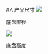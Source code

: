 #7.	产品尺寸
![](https://hbimg.huabanimg.com/bcf6b6a19a2d2c1d61f4fa9343e870dfb68a5ad13421-NVpweF_fw658)

底盘直径

![](https://hbimg.huabanimg.com/a7a6e785d946c481d1fbc41c310564bddeae87115bbf-KHQuIQ_fw658)

底盘高度
